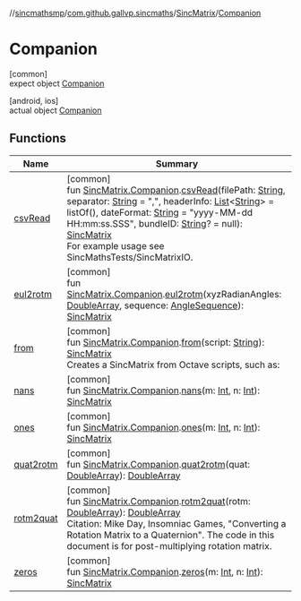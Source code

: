 //[sincmathsmp](../../../../index.md)/[com.github.gallvp.sincmaths](../../index.md)/[SincMatrix](../index.md)/[Companion](index.md)

# Companion

[common]\
expect object [Companion](index.md)

[android, ios]\
actual object [Companion](index.md)

## Functions

| Name | Summary |
|---|---|
| [csvRead](../../csv-read.md) | [common]<br>fun [SincMatrix.Companion](index.md).[csvRead](../../csv-read.md)(filePath: [String](https://kotlinlang.org/api/latest/jvm/stdlib/kotlin/-string/index.html), separator: [String](https://kotlinlang.org/api/latest/jvm/stdlib/kotlin/-string/index.html) = &quot;,&quot;, headerInfo: [List](https://kotlinlang.org/api/latest/jvm/stdlib/kotlin.collections/-list/index.html)&lt;[String](https://kotlinlang.org/api/latest/jvm/stdlib/kotlin/-string/index.html)&gt; = listOf(), dateFormat: [String](https://kotlinlang.org/api/latest/jvm/stdlib/kotlin/-string/index.html) = &quot;yyyy-MM-dd HH:mm:ss.SSS&quot;, bundleID: [String](https://kotlinlang.org/api/latest/jvm/stdlib/kotlin/-string/index.html)? = null): [SincMatrix](../index.md)<br>For example usage see SincMathsTests/SincMatrixIO. |
| [eul2rotm](../../eul2rotm.md) | [common]<br>fun [SincMatrix.Companion](index.md).[eul2rotm](../../eul2rotm.md)(xyzRadianAngles: [DoubleArray](https://kotlinlang.org/api/latest/jvm/stdlib/kotlin/-double-array/index.html), sequence: [AngleSequence](../../-angle-sequence/index.md)): [SincMatrix](../index.md) |
| [from](../../from.md) | [common]<br>fun [SincMatrix.Companion](index.md).[from](../../from.md)(script: [String](https://kotlinlang.org/api/latest/jvm/stdlib/kotlin/-string/index.html)): [SincMatrix](../index.md)<br>Creates a SincMatrix from Octave scripts, such as: |
| [nans](../../nans.md) | [common]<br>fun [SincMatrix.Companion](index.md).[nans](../../nans.md)(m: [Int](https://kotlinlang.org/api/latest/jvm/stdlib/kotlin/-int/index.html), n: [Int](https://kotlinlang.org/api/latest/jvm/stdlib/kotlin/-int/index.html)): [SincMatrix](../index.md) |
| [ones](../../ones.md) | [common]<br>fun [SincMatrix.Companion](index.md).[ones](../../ones.md)(m: [Int](https://kotlinlang.org/api/latest/jvm/stdlib/kotlin/-int/index.html), n: [Int](https://kotlinlang.org/api/latest/jvm/stdlib/kotlin/-int/index.html)): [SincMatrix](../index.md) |
| [quat2rotm](../../quat2rotm.md) | [common]<br>fun [SincMatrix.Companion](index.md).[quat2rotm](../../quat2rotm.md)(quat: [DoubleArray](https://kotlinlang.org/api/latest/jvm/stdlib/kotlin/-double-array/index.html)): [DoubleArray](https://kotlinlang.org/api/latest/jvm/stdlib/kotlin/-double-array/index.html) |
| [rotm2quat](../../rotm2quat.md) | [common]<br>fun [SincMatrix.Companion](index.md).[rotm2quat](../../rotm2quat.md)(rotm: [DoubleArray](https://kotlinlang.org/api/latest/jvm/stdlib/kotlin/-double-array/index.html)): [DoubleArray](https://kotlinlang.org/api/latest/jvm/stdlib/kotlin/-double-array/index.html)<br>Citation: Mike Day, Insomniac Games, &quot;Converting a Rotation Matrix to a Quaternion&quot;. The code in this document is for post-multiplying rotation matrix. |
| [zeros](../../zeros.md) | [common]<br>fun [SincMatrix.Companion](index.md).[zeros](../../zeros.md)(m: [Int](https://kotlinlang.org/api/latest/jvm/stdlib/kotlin/-int/index.html), n: [Int](https://kotlinlang.org/api/latest/jvm/stdlib/kotlin/-int/index.html)): [SincMatrix](../index.md) |
